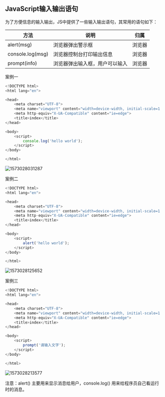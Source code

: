 ##  JavaScript输入输出语句

为了方便信息的输入输出，JS中提供了一些输入输出语句，其常用的语句如下：

| 方法             | 说明                           | 归属   |
| ---------------- | ------------------------------ | ------ |
| alert(msg)       | 浏览器弹出警示框               | 浏览器 |
| console.log(msg) | 浏览器控制台打印输出信息       | 浏览器 |
| prompt(info)     | 浏览器弹出输入框，用户可以输入 | 浏览器 |

案例一

```js
<!DOCTYPE html>
<html lang="en">

<head>
    <meta charset="UTF-8">
    <meta name="viewport" content="width=device-width, initial-scale=1.0">
    <meta http-equiv="X-UA-Compatible" content="ie=edge">
    <title>index</title>
</head>

<body>
    <script>
        console.log('hello world');
    </script>
</body>

</html>
```

![1573028031287](https://yulingsimg-1300687702.cos.ap-chengdu.myqcloud.com/20200723170643.png)

案例二

```js
<!DOCTYPE html>
<html lang="en">

<head>
    <meta charset="UTF-8">
    <meta name="viewport" content="width=device-width, initial-scale=1.0">
    <meta http-equiv="X-UA-Compatible" content="ie=edge">
    <title>index</title>
</head>

<body>
    <script>
        alert('hello world');
    </script>
</body>

</html>
```

![1573028125652](https://yulingsimg-1300687702.cos.ap-chengdu.myqcloud.com/20200723170648.png)



案例三

```js
<!DOCTYPE html>
<html lang="en">

<head>
    <meta charset="UTF-8">
    <meta name="viewport" content="width=device-width, initial-scale=1.0">
    <meta http-equiv="X-UA-Compatible" content="ie=edge">
    <title>index</title>
</head>

<body>
    <script>
        prompt('请输入文字');
    </script>
</body>

</html>
```



![1573028213577](https://yulingsimg-1300687702.cos.ap-chengdu.myqcloud.com/20200723170655.png)

注意：alert() 主要用来显示消息给用户，console.log() 用来给程序员自己看运行时的消息。